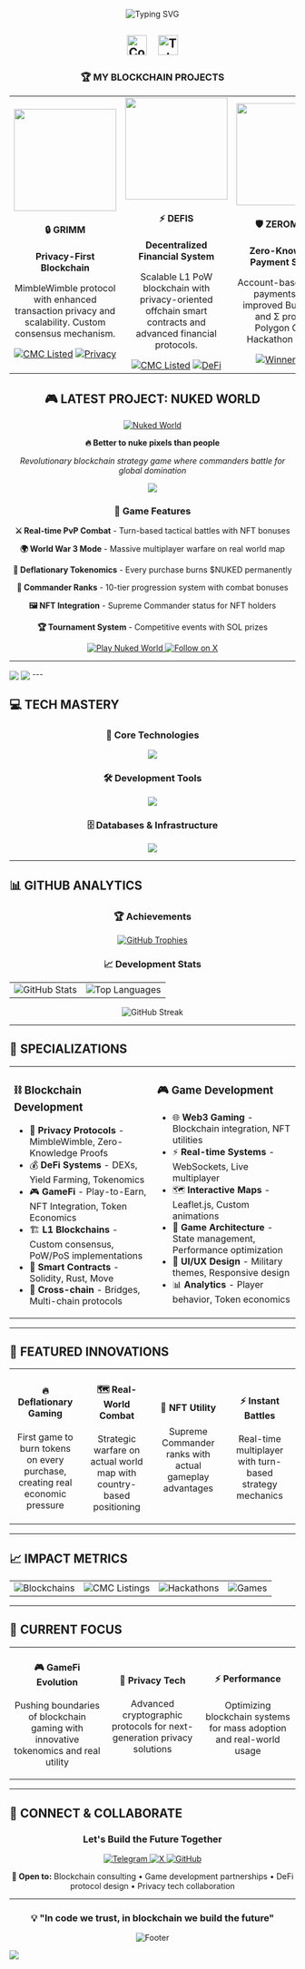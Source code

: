 <div align="center">

<p align="center">
  <img src="https://readme-typing-svg.herokuapp.com?font=Orbitron&weight=700&size=28&duration=3000&pause=1000&color=F97316&center=true&vCenter=true&width=600&lines=Ethereum+Classic+Contributor;GRIMM+Blockchain+Dev;DEFIS+$XGM+Founder;Polygon+Hackathon+Winner;Privacy+%26+DeFi+Innovator" alt="Typing SVG" />
</p>

<h2 align="center" style="vertical-align: middle;">
  <a href="https://wakatime.com/@freenetcoder"><img height="35" src="https://wakatime.com/badge/user/6c66cc47-ce26-48cc-a555-22494865c546.svg" alt="Coding Time"/></a> 
  &nbsp;&nbsp;
  <a href="https://t.me/freenetcoder"><img height="35" src="tg.png" alt="Telegram"/></a>
</h2>

### 🏆 **MY BLOCKCHAIN PROJECTS**



<table width="100%" align="center" border="0px">
  <tr>
    <td width="33%" align="center">
      <a href="https://coinmarketcap.com/currencies/grimm/" target="_blank">
        <img src="https://raw.githubusercontent.com/freenetcoder/freenetcoder/main/grimm.png" width="180"/>
      </a>
      <h4>🔒 GRIMM</h4>
      <p><strong>Privacy-First Blockchain</strong></p>
      <p>MimbleWimble protocol with enhanced transaction privacy and scalability. Custom consensus mechanism.</p>
      <div>
        <a href="https://coinmarketcap.com/currencies/grimm/" target="_blank"><img src="https://img.shields.io/badge/CMC-Link-00D4AA?style=flat-square" alt="CMC Listed"/></a>
        <a href="https://github.com/freenetcoder/grimm" target="_blank"><img src="https://img.shields.io/badge/Source-Code-9B59B6?style=flat-square" alt="Privacy"/></a>
      </div>
    </td>
    <td width="33%" align="center">
      <a href="https://coinmarketcap.com/currencies/defis/" target="_blank">
        <img src="https://raw.githubusercontent.com/freenetcoder/freenetcoder/main/defis.png" width="180"/>
      </a>
      <h4>⚡ DEFIS</h4>
      <p><strong>Decentralized Financial System</strong></p>
      <p>Scalable L1 PoW blockchain with privacy-oriented offchain smart contracts and advanced financial protocols.</p>
      <div>
         <a href="https://coinmarketcap.com/currencies/defis/" target="_blank"> <img src="https://img.shields.io/badge/CMC-Link-00D4AA?style=flat-square" alt="CMC Listed"/></a>
        <a href="https://github.com/freenetcoder/defis"target="_blank"> <img src="https://img.shields.io/badge/Source-Code-E74C3C?style=flat-square" alt="DeFi"/></a>
      </div>
    </td>
    <td width="33%" align="center">
      <a href="https://dorahacks.io/buidl/1474/" target="_blank">
        <img src="https://raw.githubusercontent.com/freenetcoder/freenetcoder/main/zeromatic.png" width="180"/>
      </a>
      <h4>🛡️ ZEROMATIC</h4>
      <p><strong>Zero-Knowledge Payment System</strong></p>
      <p>Account-based private payments using improved Bulletproof and Σ protocol. Polygon Grants Hackathon Winner.</p>
      <div>
        <a href="https://dorahacks.io/buidl/1474/" target="_blank"> <img src="https://img.shields.io/badge/Hackathon-Winner-F39C12?style=flat-square" alt="Winner"/></a>
        <a href="https://dorahacks.io/buidl/1474/" target="_blank"> <img src="https://img.shields.io/badge/ZK-Proofs-8E44AD?style=flat-square" alt="ZK"/></a>
      </div>
    </td>
  </tr>
</table>


## 🎮 **LATEST PROJECT: NUKED WORLD** 

<div align="center">
  <a href="https://nukedworld.com" target="_blank">
    <img src="https://img.shields.io/badge/🌍_NUKED_WORLD-LIVE_NOW-FF6B35?style=for-the-badge&logo=data:image/svg+xml;base64,PHN2ZyB3aWR0aD0iMjQiIGhlaWdodD0iMjQiIHZpZXdCb3g9IjAgMCAyNCAyNCIgZmlsbD0ibm9uZSIgeG1sbnM9Imh0dHA6Ly93d3cudzMub3JnLzIwMDAvc3ZnIj4KPHBhdGggZD0iTTEyIDJMMTMuMDkgOC4yNkwyMCA5TDEzLjA5IDE1Ljc0TDEyIDIyTDEwLjkxIDE1Ljc0TDQgOUwxMC45MSA4LjI2TDEyIDJaIiBmaWxsPSJ3aGl0ZSIvPgo8L3N2Zz4K&logoColor=white" alt="Nuked World"/>
  </a>
</div>

**🔥 Better to nuke pixels than people** 

*Revolutionary blockchain strategy game where commanders battle for global domination*

<img align="center" src="https://raw.githubusercontent.com/freenetcoder/freenetcoder/refs/heads/main/1111.png" />

### 🎯 **Game Features**
**⚔️ Real-time PvP Combat** - Turn-based tactical battles with NFT bonuses

**🌍 World War 3 Mode** - Massive multiplayer warfare on real world map

**🚀 Deflationary Tokenomics** - Every purchase burns $NUKED permanently

**👑 Commander Ranks** - 10-tier progression system with combat bonuses

**🖼️ NFT Integration** - Supreme Commander status for NFT holders

**🏆 Tournament System** - Competitive events with SOL prizes

  <a href="https://nukedworld.com" target="_blank">
    <img src="https://img.shields.io/badge/🎮_PLAY_NOW-orange?style=for-the-badge&logoColor=white" alt="Play Nuked World"/>
  </a>
  <a href="https://x.com/nukedgame" target="_blank">
    <img src="https://img.shields.io/badge/🐦_FOLLOW-1DA1F2?style=for-the-badge&logo=twitter&logoColor=white" alt="Follow on X"/>
  </a>
</div>

---
<img align="center" src="https://raw.githubusercontent.com/freenetcoder/freenetcoder/refs/heads/main/3333.png" />

<img align="center" src="https://raw.githubusercontent.com/freenetcoder/freenetcoder/refs/heads/main/2222.png" />
---

## 💻 **TECH MASTERY**

<div align="center">
  <h3>🔧 Core Technologies</h3>
  <a href="https://skillicons.dev">
    <img src="https://skillicons.dev/icons?i=rust,solidity,go,cpp,python,typescript,javascript,react,nodejs,docker" />
  </a>
  
  <h3>🛠️ Development Tools</h3>
  <a href="https://skillicons.dev">
    <img src="https://skillicons.dev/icons?i=vscode,vim,git,github,gitlab,linux,debian,ubuntu,kali,docker,kubernetes" />
  </a>
  
  <h3>🗄️ Databases & Infrastructure</h3>
  <a href="https://skillicons.dev">
    <img src="https://skillicons.dev/icons?i=postgresql,mongodb,redis,mysql,aws,vercel,cloudflare" />
  </a>
</div>

---

## 📊 **GITHUB ANALYTICS**

<div align="center">
  <h3>🏆 Achievements</h3>
  <a href="https://github.com/ryo-ma/github-profile-trophy">
    <picture>
      <source media="(prefers-color-scheme: dark)" srcset="https://github-profile-trophy.vercel.app/?username=freenetcoder&theme=radical&no-frame=true&no-bg=false&margin-w=4&row=2&column=4" />
      <source media="(prefers-color-scheme: light)" srcset="https://github-profile-trophy.vercel.app/?username=freenetcoder&no-frame=true&no-bg=false&margin-w=4&row=2&column=4" />
      <img alt="GitHub Trophies" src="https://github-profile-trophy.vercel.app/?username=freenetcoder&theme=radical&no-frame=true&no-bg=false&margin-w=4&row=2&column=4" />
    </picture>
  </a>
</div>

<div align="center">
  <h3>📈 Development Stats</h3>
  <table>
    <tr>
      <td>
        <picture>
          <source media="(prefers-color-scheme: dark)" srcset="https://github-readme-stats.vercel.app/api?username=freenetcoder&show_icons=true&theme=radical&hide_border=true&include_all_commits=true&count_private=true" />
          <source media="(prefers-color-scheme: light)" srcset="https://github-readme-stats.vercel.app/api?username=freenetcoder&show_icons=true&hide_border=true&include_all_commits=true&count_private=true" />
          <img align="center" src="https://github-readme-stats.vercel.app/api?username=freenetcoder&show_icons=true&theme=radical&hide_border=true&include_all_commits=true&count_private=true" alt="GitHub Stats" />
        </picture>
      </td>
      <td>
        <picture>
          <source media="(prefers-color-scheme: dark)" srcset="https://github-readme-stats.vercel.app/api/top-langs/?username=freenetcoder&layout=compact&theme=radical&hide_border=true&langs_count=12" />
          <source media="(prefers-color-scheme: light)" srcset="https://github-readme-stats.vercel.app/api/top-langs/?username=freenetcoder&layout=compact&hide_border=true&langs_count=12" />
          <img align="center" src="https://github-readme-stats.vercel.app/api/top-langs/?username=freenetcoder&layout=compact&theme=radical&hide_border=true&langs_count=12" alt="Top Languages" />
        </picture>
      </td>
    </tr>
  </table>
</div>

<div align="center">
  <picture>
    <source media="(prefers-color-scheme: dark)" srcset="https://github-readme-streak-stats.herokuapp.com/?user=freenetcoder&theme=radical&hide_border=true" />
    <source media="(prefers-color-scheme: light)" srcset="https://github-readme-streak-stats.herokuapp.com/?user=freenetcoder&hide_border=true" />
    <img src="https://github-readme-streak-stats.herokuapp.com/?user=freenetcoder&theme=radical&hide_border=true" alt="GitHub Streak" />
  </picture>
</div>

---

## 🎯 **SPECIALIZATIONS**

<table width="100%" align="center">
  <tr>
    <td width="50%" valign="top">
      <h3>⛓️ Blockchain Development</h3>
      <ul>
        <li>🔐 <strong>Privacy Protocols</strong> - MimbleWimble, Zero-Knowledge Proofs</li>
        <li>💰 <strong>DeFi Systems</strong> - DEXs, Yield Farming, Tokenomics</li>
        <li>🎮 <strong>GameFi</strong> - Play-to-Earn, NFT Integration, Token Economics</li>
        <li>🏗️ <strong>L1 Blockchains</strong> - Custom consensus, PoW/PoS implementations</li>
        <li>📜 <strong>Smart Contracts</strong> - Solidity, Rust, Move</li>
        <li>🔗 <strong>Cross-chain</strong> - Bridges, Multi-chain protocols</li>
      </ul>
    </td>
    <td width="50%" valign="top">
      <h3>🎮 Game Development</h3>
      <ul>
        <li>🌐 <strong>Web3 Gaming</strong> - Blockchain integration, NFT utilities</li>
        <li>⚡ <strong>Real-time Systems</strong> - WebSockets, Live multiplayer</li>
        <li>🗺️ <strong>Interactive Maps</strong> - Leaflet.js, Custom animations</li>
        <li>💾 <strong>Game Architecture</strong> - State management, Performance optimization</li>
        <li>🎨 <strong>UI/UX Design</strong> - Military themes, Responsive design</li>
        <li>📊 <strong>Analytics</strong> - Player behavior, Token economics</li>
      </ul>
    </td>
  </tr>
</table>

---

## 🌟 **FEATURED INNOVATIONS**

<div align="center">
  <table width="100%">
    <tr>
      <td width="25%" align="center">
        <h4>🔥 Deflationary Gaming</h4>
        <p>First game to burn tokens on every purchase, creating real economic pressure</p>
      </td>
      <td width="25%" align="center">
        <h4>🗺️ Real-World Combat</h4>
        <p>Strategic warfare on actual world map with country-based positioning</p>
      </td>
      <td width="25%" align="center">
        <h4>👑 NFT Utility</h4>
        <p>Supreme Commander ranks with actual gameplay advantages</p>
      </td>
      <td width="25%" align="center">
        <h4>⚡ Instant Battles</h4>
        <p>Real-time multiplayer with turn-based strategy mechanics</p>
      </td>
    </tr>
  </table>
</div>

---

## 📈 **IMPACT METRICS**

<div align="center">
  <table>
    <tr>
      <td align="center">
        <img src="https://img.shields.io/badge/🏗️_Blockchains_Built-3-FF6B35?style=for-the-badge" alt="Blockchains"/>
      </td>
      <td align="center">
        <img src="https://img.shields.io/badge/💰_CMC_Listings-2-00D4AA?style=for-the-badge" alt="CMC Listings"/>
      </td>
      <td align="center">
        <img src="https://img.shields.io/badge/🏆_Hackathon_Wins-1-F39C12?style=for-the-badge" alt="Hackathons"/>
      </td>
      <td align="center">
        <img src="https://img.shields.io/badge/🎮_Games_Shipped-1-8E44AD?style=for-the-badge" alt="Games"/>
      </td>
    </tr>
  </table>
</div>

---

## 🔮 **CURRENT FOCUS**

<div align="center">
  <table width="80%">
    <tr>
      <td align="center" width="33%">
        <h4>🎮 GameFi Evolution</h4>
        <p>Pushing boundaries of blockchain gaming with innovative tokenomics and real utility</p>
      </td>
      <td align="center" width="33%">
        <h4>🔐 Privacy Tech</h4>
        <p>Advanced cryptographic protocols for next-generation privacy solutions</p>
      </td>
      <td align="center" width="33%">
        <h4>⚡ Performance</h4>
        <p>Optimizing blockchain systems for mass adoption and real-world usage</p>
      </td>
    </tr>
  </table>
</div>

---

## 🤝 **CONNECT & COLLABORATE**

<div align="center">
  <h3>Let's Build the Future Together</h3>
  
  <p>
    <a href="https://t.me/freenetcoder">
      <img src="https://img.shields.io/badge/Telegram-2CA5E0?style=for-the-badge&logo=telegram&logoColor=white" alt="Telegram"/>
    </a>
    <a href="https://x.com/nukedgame">
      <img src="https://img.shields.io/badge/X-000000?style=for-the-badge&logo=x&logoColor=white" alt="X"/>
    </a>
    <a href="https://github.com/freenetcoder">
      <img src="https://img.shields.io/badge/GitHub-100000?style=for-the-badge&logo=github&logoColor=white" alt="GitHub"/>
    </a>
  </p>
  
  <p>
    <strong>🚀 Open to:</strong> Blockchain consulting • Game development partnerships • DeFi protocol design • Privacy tech collaboration
  </p>
</div>

---

<div align="center">
  <h3>💡 "In code we trust, in blockchain we build the future"</h3>
  
  <img src="https://capsule-render.vercel.app/api?type=waving&color=gradient&customColorList=12&height=100&section=footer" alt="Footer"/>
</div>

<!-- Profile Views Counter -->
![](https://hit.yhype.me/github/profile?user_id=138437760)

</div>

